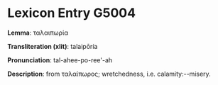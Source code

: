 # Lexicon Entry G5004

**Lemma**: ταλαιπωρία

**Transliteration (xlit)**: talaipōría

**Pronunciation**: tal-ahee-po-ree'-ah

**Description**:
from ταλαίπωρος; wretchedness, i.e. calamity:--misery.
